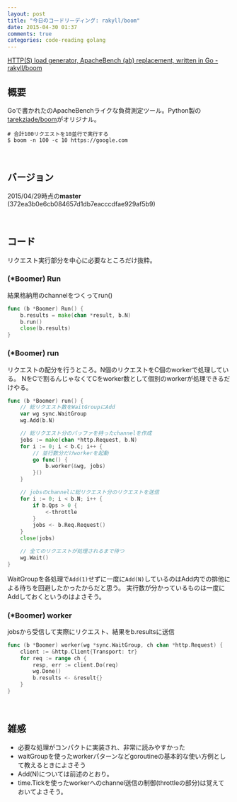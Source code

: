 ```yaml
---
layout: post
title: "今日のコードリーディング: rakyll/boom"
date: 2015-04-30 01:37
comments: true
categories: code-reading golang
---
```


[HTTP(S) load generator, ApacheBench (ab) replacement, written in Go - rakyll/boom](https://github.com/rakyll/boom)

## 概要

Goで書かれたのApacheBenchライクな負荷測定ツール。Python製の[tarekziade/boom](https://github.com/tarekziade/boom)がオリジナル。

```
# 合計100リクエストを10並行で実行する
$ boom -n 100 -c 10 https://google.com
```

<br />

## バージョン

2015/04/29時点の**master** (372ea3b0e6cb084657d1db7eacccdfae929af5b9)

<br />

## コード

リクエスト実行部分を中心に必要なところだけ抜粋。

### (\*Boomer) Run

結果格納用のchannelをつくってrun()

```go
func (b *Boomer) Run() {
	b.results = make(chan *result, b.N)
	b.run()
	close(b.results)
}
```

### (\*Boomer) run

リクエストの配分を行うところ。N個のリクエストをC個のworkerで処理している。
NをCで割るんじゃなくてCをworker数として個別のworkerが処理できるだけやる。

```go
func (b *Boomer) run() {
	// 総リクエスト数をWaitGroupにAdd
	var wg sync.WaitGroup
	wg.Add(b.N)

	// 総リクエスト分のバッファを持ったchannelを作成
	jobs := make(chan *http.Request, b.N)
	for i := 0; i < b.C; i++ {
		// 並行数分だけworkerを起動
		go func() {
			b.worker(&wg, jobs)
		}()
	}

	// jobsのchannelに総リクエスト分のリクエストを送信
	for i := 0; i < b.N; i++ {
		if b.Qps > 0 {
			<-throttle
		}
		jobs <- b.Req.Request()
	}
	close(jobs)

	// 全てのリクエストが処理されるまで待つ
	wg.Wait()
}
```

WaitGroupを各処理で`Add(1)`せずに一度に`Add(N)`しているのはAdd内での排他による待ちを回避したかったからだと思う。
実行数が分かっているものは一度にAddしておくというのはよさそう。

### (\*Boomer) worker

jobsから受信して実際にリクエスト、結果をb.resultsに送信

```go
func (b *Boomer) worker(wg *sync.WaitGroup, ch chan *http.Request) {
	client := &http.Client{Transport: tr}
	for req := range ch {
		resp, err := client.Do(req)
		wg.Done()
		b.results <- &result{}
	}
}
```

<br />

## 雑感

- 必要な処理がコンパクトに実装され、非常に読みやすかった
- waitGroupを使ったworkerパターンなどgoroutineの基本的な使い方例として教えるときによさそう
- Add(N)については前述のとおり。
- time.Tickを使ったworkerへのchannel送信の制御(throttleの部分)は覚えておいてよさそう。


